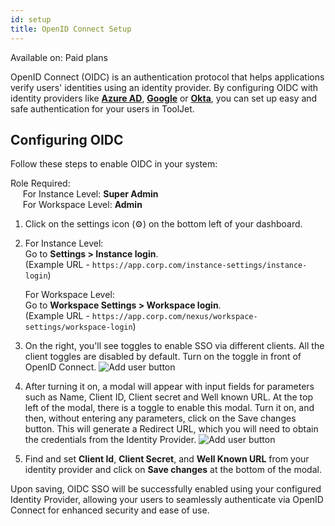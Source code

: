 ```yaml
---
id: setup
title: OpenID Connect Setup
---
```


<div className='badge badge--primary heading-badge'>Available on: Paid plans</div>

OpenID Connect (OIDC) is an authentication protocol that helps applications verify users' identities using an identity provider. By configuring OIDC with identity providers like **[Azure AD](/docs/user-management/sso/oidc/azuread)**, **[Google](/docs/user-management/sso/oidc/google)** or **[Okta](/docs/user-management/sso/oidc/okta)**, you can set up easy and safe authentication for your users in ToolJet. 

## Configuring OIDC

Follow these steps to enable OIDC in your system:

Role Required: <br/>
&nbsp;&nbsp;&nbsp;&nbsp; For Instance Level: **Super Admin** <br/>
&nbsp;&nbsp;&nbsp;&nbsp; For Workspace Level: **Admin**

1. Click on the settings icon (⚙️) on the bottom left of your dashboard.

2. For Instance Level: <br/>
Go to **Settings > Instance login**. <br/> 
    (Example URL - `https://app.corp.com/instance-settings/instance-login`)

    For Workspace Level: <br/>
    Go to **Workspace Settings > Workspace login**. <br/> 
    (Example URL - `https://app.corp.com/nexus/workspace-settings/workspace-login`)

3. On the right, you'll see toggles to enable SSO via different clients. All the client toggles are disabled by default. Turn on the toggle in front of OpenID Connect.
    <img className="screenshot-full" src="/img/user-management/sso/oidc/sso-menu.png" alt="Add user button" />

4. After turning it on, a modal will appear with input fields for parameters such as Name, Client ID, Client secret and Well known URL. At the top left of the modal, there is a toggle to enable this modal. Turn it on, and then, without entering any parameters, click on the Save changes button. This will generate a Redirect URL, which you will need to obtain the credentials from the Identity Provider.
    <img className="screenshot-full img-l" src="/img/user-management/sso/oidc/config.png" alt="Add user button" />

5. Find and set **Client Id**, **Client Secret**, and **Well Known URL** from your identity provider and click on **Save changes** at the bottom of the modal.

Upon saving, OIDC SSO will be successfully enabled using your configured Identity Provider, allowing your users to seamlessly authenticate via OpenID Connect for enhanced security and ease of use.